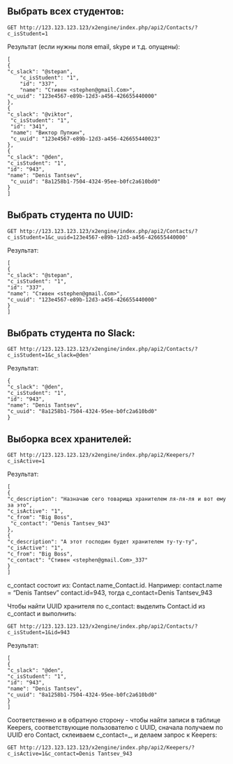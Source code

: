 ## Выбрать всех студентов:
 
`GET http://123.123.123.123/x2engine/index.php/api2/Contacts/?c_isStudent=1`
 
Результат (если нужны поля email, skype и т.д. опущены):
```
[
{
"c_slack": "@stepan",
 	"c_isStudent": "1",
 	"id": "337",
 	"name": "Стивен <stephen@gmail.Com>", 
"c_uuid": "123e4567-e89b-12d3-a456-426655440000"
},
{
"c_slack": "@viktor",
 "c_isStudent": "1",
 "id": "341",
 "name": "Виктор Пупкин",
 "c_uuid": "123e4567-e89b-12d3-a456-426655440023"
},
{
"c_slack": "@den", 
"c_isStudent": "1", 
"id": "943", 
"name": "Denis Tantsev",
 "c_uuid": "8a1258b1-7504-4324-95ee-b0fc2a610bd0"
}
]
 ```
 
## Выбрать студента по UUID:
 
`GET http://123.123.123.123/x2engine/index.php/api2/Contacts/?c_isStudent=1&c_uuid=123e4567-e89b-12d3-a456-426655440000'`
 
Результат:
 ```
[
{
"c_slack": "@stepan",
 "c_isStudent": "1",
 "id": "337", 
"name": "Стивен <stephen@gmail.Com>", 
"c_uuid": "123e4567-e89b-12d3-a456-426655440000"
}
]
 ```
 
## Выбрать студента по Slack:
 
`GET http://123.123.123.123/x2engine/index.php/api2/Contacts/?c_isStudent=1&c_slack=@den'`
 
Результат:
 ```
{
"c_slack": "@den", 
"c_isStudent": "1",
 "id": "943",
 "name": "Denis Tantsev", 
"c_uuid": "8a1258b1-7504-4324-95ee-b0fc2a610bd0"
}
 ```
 
## Выборка всех хранителей:
 
`GET http://123.123.123.123/x2engine/index.php/api2/Keepers/?c_isActive=1`
 
Результат:
```
[
{
"c_description": "Назначаю сего товарища хранителем ля-ля-ля и вот ему за это", 
"c_isActive": "1", 
"c_from": "Big Boss",
 "c_contact": "Denis Tantsev_943"
},
{
"c_description": "А этот господин будет хранителем ту-ту-ту", 
"c_isActive": "1", 
"c_from": "Big Boss", 
"c_contact": "Стивен <stephen@gmail.Com>_337"
}
]
 ```
c_contact состоит из: Contact.name_Contact.id. Например: contact.name = “Denis Tantsev” contact.id=943, тогда c_contact=Denis Tantsev_943
 
Чтобы найти UUID хранителя по c_contact: выделить Contact.id из c_contact и выполнить:
 
`GET http://123.123.123.123/x2engine/index.php/api2/Contacts/?c_isStudent=1&id=943`
 
Результат:
 ```
[
{
"c_slack": "@den", 
"c_isStudent": "1", 
"id": "943", 
"name": "Denis Tantsev",
 "c_uuid": "8a1258b1-7504-4324-95ee-b0fc2a610bd0"
}
]
 ```
Соответственно и в обратную сторону - чтобы найти записи в таблице Keepers, соответствующие пользователю с UUID, сначала получаем по UUID его Contact, склеиваем c_contact=<name>_<id>, и делаем запрос к Keepers:
 
`GET http://123.123.123.123/x2engine/index.php/api2/Keepers/?c_isActive=1&c_contact=Denis Tantsev_943`
